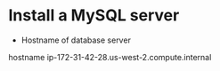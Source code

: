 # Install a MySQL server

* Hostname of database server
 
 hostname
 ip-172-31-42-28.us-west-2.compute.internal
